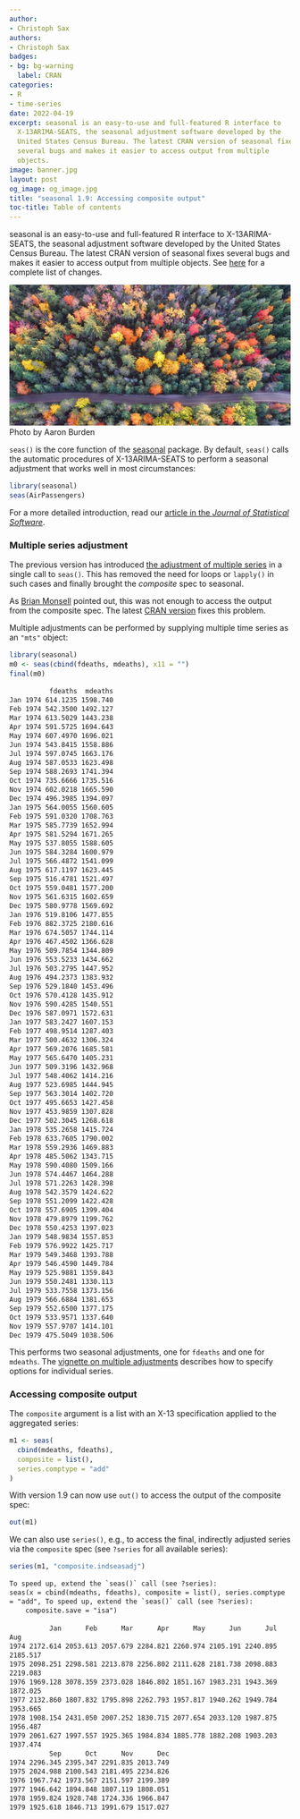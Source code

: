 ```yaml
---
author:
- Christoph Sax
authors:
- Christoph Sax
badges:
- bg: bg-warning
  label: CRAN
categories:
- R
- time-series
date: 2022-04-19
excerpt: seasonal is an easy-to-use and full-featured R interface to
  X-13ARIMA-SEATS, the seasonal adjustment software developed by the
  United States Census Bureau. The latest CRAN version of seasonal fixes
  several bugs and makes it easier to access output from multiple
  objects.
image: banner.jpg
layout: post
og_image: og_image.jpg
title: "seasonal 1.9: Accessing composite output"
toc-title: Table of contents
---
```


seasonal is an easy-to-use and full-featured R interface to
X-13ARIMA-SEATS, the seasonal adjustment software developed by the
United States Census Bureau. The latest CRAN version of seasonal fixes
several bugs and makes it easier to access output from multiple objects.
See
[here](https://github.com/christophsax/seasonal/blob/main/NEWS.md#190)
for a complete list of changes.

![Illustration](banner.jpg)
Photo by Aaron Burden


`seas()` is the core function of the
[seasonal](https://cran.r-project.org/package=seasonal) package. By
default, `seas()` calls the automatic procedures of X-13ARIMA-SEATS to
perform a seasonal adjustment that works well in most circumstances:

``` r
library(seasonal)
seas(AirPassengers)
```

For a more detailed introduction, read our [article in the *Journal of
Statistical Software*](https://doi.org/10.18637/jss.v087.i11).

### Multiple series adjustment

The previous version has introduced [the adjustment of multiple
series](https://www.cynkra.com/blog/2021-03-09-seasonal-1.8/) in a
single call to `seas()`. This has removed the need for loops or
`lapply()` in such cases and finally brought the *composite* spec to
seasonal.

As [Brian Monsell](https://github.com/christophsax/seasonal/issues/278)
pointed out, this was not enough to access the output from the composite
spec. The latest [CRAN
version](https://cran.r-project.org/package=seasonal) fixes this
problem.

Multiple adjustments can be performed by supplying multiple time series
as an `"mts"` object:

``` r
library(seasonal)
m0 <- seas(cbind(fdeaths, mdeaths), x11 = "")
final(m0)
```

              fdeaths  mdeaths
    Jan 1974 614.1235 1598.740
    Feb 1974 542.3500 1492.127
    Mar 1974 613.5029 1443.238
    Apr 1974 591.5725 1694.643
    May 1974 607.4970 1696.021
    Jun 1974 543.8415 1558.886
    Jul 1974 597.0745 1663.176
    Aug 1974 587.0533 1623.498
    Sep 1974 588.2693 1741.394
    Oct 1974 735.6666 1735.516
    Nov 1974 602.0218 1665.590
    Dec 1974 496.3985 1394.097
    Jan 1975 564.0055 1560.605
    Feb 1975 591.0320 1708.763
    Mar 1975 585.7739 1652.994
    Apr 1975 581.5294 1671.265
    May 1975 537.8055 1588.605
    Jun 1975 584.3284 1600.979
    Jul 1975 566.4872 1541.099
    Aug 1975 617.1197 1623.445
    Sep 1975 516.4781 1521.497
    Oct 1975 559.0481 1577.200
    Nov 1975 561.6315 1602.659
    Dec 1975 580.9778 1569.692
    Jan 1976 519.8106 1477.855
    Feb 1976 882.3725 2180.616
    Mar 1976 674.5057 1744.114
    Apr 1976 467.4502 1366.628
    May 1976 509.7854 1344.809
    Jun 1976 553.5233 1434.662
    Jul 1976 503.2795 1447.952
    Aug 1976 494.2373 1383.932
    Sep 1976 529.1840 1453.496
    Oct 1976 570.4128 1435.912
    Nov 1976 590.4285 1540.551
    Dec 1976 587.0971 1572.631
    Jan 1977 583.2427 1607.153
    Feb 1977 498.9514 1287.403
    Mar 1977 500.4632 1306.324
    Apr 1977 569.2076 1685.581
    May 1977 565.6470 1405.231
    Jun 1977 509.3196 1432.968
    Jul 1977 548.4062 1414.216
    Aug 1977 523.6985 1444.945
    Sep 1977 563.3014 1402.720
    Oct 1977 495.6653 1427.458
    Nov 1977 453.9859 1307.828
    Dec 1977 502.3045 1268.618
    Jan 1978 535.2658 1415.724
    Feb 1978 633.7605 1790.002
    Mar 1978 559.2936 1469.883
    Apr 1978 485.5062 1343.715
    May 1978 590.4080 1509.166
    Jun 1978 574.4467 1464.288
    Jul 1978 571.2263 1428.398
    Aug 1978 542.3579 1424.622
    Sep 1978 551.2099 1422.428
    Oct 1978 557.6905 1399.404
    Nov 1978 479.8979 1199.762
    Dec 1978 550.4253 1397.023
    Jan 1979 548.9834 1557.853
    Feb 1979 576.9922 1425.717
    Mar 1979 549.3468 1393.788
    Apr 1979 546.4590 1449.784
    May 1979 525.9881 1359.843
    Jun 1979 550.2481 1330.113
    Jul 1979 533.7558 1373.156
    Aug 1979 566.6884 1381.653
    Sep 1979 552.6500 1377.175
    Oct 1979 533.9571 1337.640
    Nov 1979 557.9707 1414.101
    Dec 1979 475.5049 1038.506

This performs two seasonal adjustments, one for `fdeaths` and one for
`mdeaths`. The [vignette on multiple
adjustments](https://cran.r-project.org/web/packages/seasonal/vignettes/multiple.html)
describes how to specify options for individual series.

### Accessing composite output

The `composite` argument is a list with an X-13 specification applied to
the aggregated series:

``` r
m1 <- seas(
  cbind(mdeaths, fdeaths),
  composite = list(),
  series.comptype = "add"
)
```

With version 1.9 can now use `out()` to access the output of the
composite spec:

``` r
out(m1)
```

We can also use `series()`, e.g., to access the final, indirectly
adjusted series via the `composite` spec (see `?series` for all
available series):

``` r
series(m1, "composite.indseasadj")
```

    To speed up, extend the `seas()` call (see ?series):
    seas(x = cbind(mdeaths, fdeaths), composite = list(), series.comptype = "add", To speed up, extend the `seas()` call (see ?series):
        composite.save = "isa")

              Jan      Feb      Mar      Apr      May      Jun      Jul      Aug
    1974 2172.614 2053.613 2057.679 2284.821 2260.974 2105.191 2240.895 2185.517
    1975 2098.251 2298.581 2213.878 2256.802 2111.628 2181.738 2098.883 2219.083
    1976 1969.128 3078.359 2373.028 1846.802 1851.167 1983.231 1943.369 1872.025
    1977 2132.860 1807.832 1795.898 2262.793 1957.817 1940.262 1949.784 1953.665
    1978 1908.154 2431.050 2007.252 1830.715 2077.654 2033.120 1987.875 1956.487
    1979 2061.627 1997.557 1925.365 1984.834 1885.778 1882.208 1903.203 1937.474
              Sep      Oct      Nov      Dec
    1974 2296.345 2395.347 2291.835 2013.749
    1975 2024.988 2100.543 2181.495 2234.826
    1976 1967.742 1973.567 2151.597 2199.389
    1977 1946.642 1894.848 1807.119 1808.051
    1978 1959.824 1928.748 1724.336 1966.847
    1979 1925.618 1846.713 1991.679 1517.027
